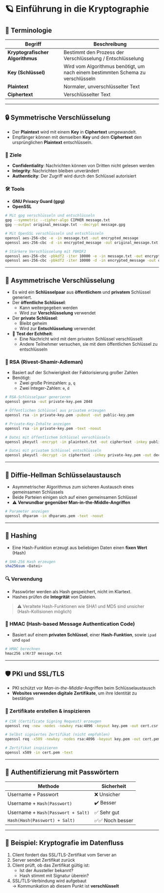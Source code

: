 # 🪐 Einführung in die Kryptographie

## 🔑 Terminologie

| Begriff                    | Beschreibung                                                                 |
|---------------------------|------------------------------------------------------------------------------|
| **Kryptografischer Algorithmus** | Bestimmt den Prozess der Verschlüsselung / Entschlüsselung                |
| **Key (Schlüssel)**              | Wird vom Algorithmus benötigt, um nach einem bestimmten Schema zu verschlüsseln |
| **Plaintext**                   | Normaler, unverschlüsselter Text                                          |
| **Ciphertext**                  | Verschlüsselter Text                                                     |

---

## 🔒 Symmetrische Verschlüsselung

- Der **Plaintext** wird mit einem **Key** in **Ciphertext** umgewandelt.
- Empfänger können mit demselben **Key** und dem **Ciphertext** den ursprünglichen **Plaintext** entschlüsseln.

### 🎯 Ziele

- **Confidentiality**: Nachrichten können von Dritten nicht gelesen werden  
- **Integrity**: Nachrichten bleiben unverändert  
- **Authenticity**: Der Zugriff wird durch den Schlüssel autorisiert  

### 🛠 Tools

- **GNU Privacy Guard (gpg)**
- **OpenSSL**

```bash
# Mit gpg verschlüsseln und entschlüsseln
gpg --symmetric --cipher-algo CIPHER message.txt
gpg --output original_message.txt --decrypt message.gpg

# Mit OpenSSL verschlüsseln und entschlüsseln
openssl aes-256-cbc -e -in message.txt -out encrypted_message
openssl aes-256-cbc -d -in encrypted_message -out original_message.txt

# Stärkere Verschlüsselung mit PBKDF2
openssl aes-256-cbc -pbkdf2 -iter 10000 -e -in message.txt -out encrypted_message
openssl aes-256-cbc -pbkdf2 -iter 10000 -d -in encrypted_message -out original_message.txt
```

---

## 🔐 Asymmetrische Verschlüsselung

- Es wird ein **Schlüsselpaar** aus **öffentlichem** und **privatem** Schlüssel generiert.
- Der **öffentliche Schlüssel**:
  - Kann weitergegeben werden
  - Wird zur **Verschlüsselung** verwendet
- Der **private Schlüssel**:
  - Bleibt geheim
  - Wird zur **Entschlüsselung** verwendet
- 🔁 **Test der Echtheit**:
  - Eine Nachricht wird mit dem privaten Schlüssel verschlüsselt
  - Andere Teilnehmer versuchen, sie mit dem öffentlichen Schlüssel zu entschlüsseln

### 🔢 RSA (Rivest-Shamir-Adleman)

- Basiert auf der Schwierigkeit der Faktorisierung großer Zahlen
- Benötigt:
  - Zwei große Primzahlen: `p`, `q`
  - Zwei Integer-Zahlen: `e`, `d`

```bash
# RSA-Schlüsselpaar generieren
openssl genrsa -out private-key.pem 2048

# Öffentlichen Schlüssel aus privatem erzeugen
openssl rsa -in private-key.pem -pubout -out public-key.pem

# Private-Key-Inhalte anzeigen
openssl rsa -in private-key.pem -text -noout

# Datei mit öffentlichem Schlüssel verschlüsseln
openssl pkeyutl -encrypt -in plaintext.txt -out ciphertext -inkey public-key.pem -pubin

# Datei mit privatem Schlüssel entschlüsseln
openssl pkeyutl -decrypt -in ciphertext -inkey private-key.pem -out decrypted.txt
```

---

## 🔄 Diffie-Hellman Schlüsselaustausch

- Asymmetrischer Algorithmus zum sicheren Austausch eines gemeinsamen Schlüssels
- Beide Parteien einigen sich auf einen gemeinsamen Schlüssel
- ⚠️ **Verwundbar gegenüber Man-in-the-Middle-Angriffen**

```bash
# Parameter anzeigen
openssl dhparam -in dhparams.pem -text -noout
```

---

## 🧮 Hashing

- Eine Hash-Funktion erzeugt aus beliebigen Daten einen **fixen Wert** (Hash)

```bash
# SHA-256 Hash erzeugen
sha256sum <Datei>
```

### 🔍 Verwendung

- Passwörter werden als Hash gespeichert, nicht im Klartext.
- Hashes prüfen die **Integrität** von Dateien.

> ⚠️ Veraltete Hash-Funktionen wie SHA1 und MD5 sind unsicher (Hash-Kollisionen möglich)

### 🔐 HMAC (Hash-based Message Authentication Code)

- Basiert auf einem **privaten Schlüssel**, einer **Hash-Funktion**, sowie `ipad` und `opad`

```bash
# HMAC berechnen
hmac256 s!Kr37 message.txt
```

---

## 🛡️ PKI und SSL/TLS

- PKI schützt vor *Man-in-the-Middle*-Angriffen beim Schlüsselaustausch
- **Websites verwenden digitale Zertifikate**, um ihre Identität zu bestätigen

### 🔧 Zertifikate erstellen & inspizieren

```bash
# CSR (Certificate Signing Request) erzeugen
openssl req -new -nodes -newkey rsa:4096 -keyout key.pem -out cert.csr

# Selbst signiertes Zertifikat (nicht empfohlen)
openssl req -x509 -newkey -nodes rsa:4096 -keyout key.pem -out cert.pem -sha256 -days 365

# Zertifikat inspizieren
openssl x509 -in cert.pem -text
```

---

## 🔐 Authentifizierung mit Passwörtern

| Methode                            | Sicherheit     |
|------------------------------------|----------------|
| Username + Passwort                | ❌ Unsicher    |
| Username + `Hash(Passwort)`        | ✔️ Besser      |
| Username + `Hash(Passwort + Salt)` | ✅ Sehr gut     |
| `Hash(Hash(Passwort) + Salt)`      | ✅✅ Noch besser |

---

## 🔁 Beispiel: Kryptografie im Datenfluss

1. Client fordert das SSL/TLS-Zertifikat vom Server an  
2. Server sendet Zertifikat zurück  
3. Client prüft, ob das Zertifikat gültig ist:  
   - Ist der Aussteller bekannt?  
   - Hash stimmt mit Signatur überein?  
4. SSL/TLS-Verbindung wird aufgebaut  
   → Kommunikation ab diesem Punkt ist **verschlüsselt**